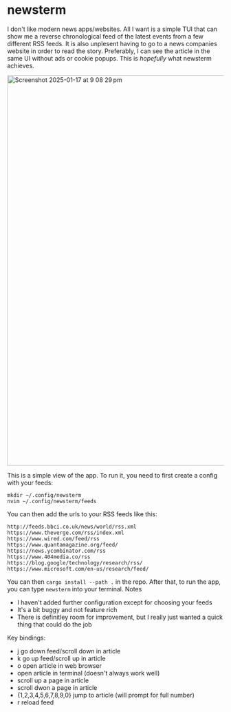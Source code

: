 
# newsterm

I don't like modern news apps/websites. All I want is a simple TUI that can show me a reverse chronological feed of the latest events from a few different RSS feeds. It is also unplesent having to go to a news companies website in order to read the story. Preferably, I can see the article in the same UI without ads or cookie popups. This is *hopefully* what newsterm achieves. 


<img width="906" alt="Screenshot 2025-01-17 at 9 08 29 pm" src="https://github.com/user-attachments/assets/a32e666b-9673-4d79-accf-99e8c84330cb" />

This is a simple view of the app. To run it, you need to first create a config with your feeds: 

```
mkdir ~/.config/newsterm
nvim ~/.config/newsterm/feeds
```

You can then add the urls to your RSS feeds like this:

```
http://feeds.bbci.co.uk/news/world/rss.xml
https://www.theverge.com/rss/index.xml
https://www.wired.com/feed/rss
https://www.quantamagazine.org/feed/
https://news.ycombinator.com/rss
https://www.404media.co/rss
https://blog.google/technology/research/rss/
https://www.microsoft.com/en-us/research/feed/
```

You can then `cargo install --path .` in the repo. After that, to run the app, you can type `newsterm` into your terminal. Notes
- I haven't added further configuration except for choosing your feeds
- It's a bit buggy and not feature rich
- There is definitley room for improvement, but I really just wanted a quick thing that could do the job

Key bindings:
- j go down feed/scroll down in article
- k go up feed/scroll up in article
- o open article in web browser
- <Enter> open article in terminal (doesn't always work well)
- <C-u> scroll up a page in article
- <C-d> scroll dwon a page in article
- {1,2,3,4,5,6,7,8,9,0} jump to article (will prompt for full number)
- r reload feed

